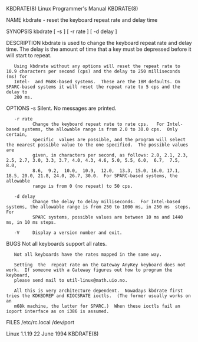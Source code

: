 KBDRATE(8)                                                   Linux Programmer's Manual                                                  KBDRATE(8)

NAME
       kbdrate - reset the keyboard repeat rate and delay time

SYNOPSIS
       kbdrate [ -s ] [ -r rate ] [ -d delay ]

DESCRIPTION
       kbdrate  is used to change the keyboard repeat rate and delay time.  The delay is the amount of time that a key must be depressed before it
       will start to repeat.

       Using kbdrate without any options will reset the repeat rate to 10.9 characters per second (cps) and the delay to 250 milliseconds (ms) for
       Intel-  and M68K-based systems.  These are the IBM defaults. On SPARC-based systems it will reset the repeat rate to 5 cps and the delay to
       200 ms.

OPTIONS
       -s     Silent.  No messages are printed.

       -r rate
              Change the keyboard repeat rate to rate cps.   For Intel-based systems, the allowable range is from 2.0 to 30.0 cps.  Only  certain,
              specific  values are possible, and the program will select the nearest possible value to the one specified.  The possible values are
              given, in characters per second, as follows: 2.0, 2.1, 2.3, 2.5, 2.7, 3.0, 3.3, 3.7, 4.0, 4.3, 4.6, 5.0, 5.5, 6.0,  6.7,  7.5,  8.0,
              8.6,  9.2,  10.0,  10.9,  12.0,  13.3, 15.0, 16.0, 17.1, 18.5, 20.0, 21.8, 24.0, 26.7, 30.0.  For SPARC-based systems, the allowable
              range is from 0 (no repeat) to 50 cps.

       -d delay
              Change the delay to delay milliseconds.  For Intel-based systems, the allowable range is from 250 to 1000 ms, in 250 ms  steps.  For
              SPARC systems, possible values are between 10 ms and 1440 ms, in 10 ms steps.

       -V     Display a version number and exit.

BUGS
       Not all keyboards support all rates.

       Not all keyboards have the rates mapped in the same way.

       Setting  the  repeat rate on the Gateway AnyKey keyboard does not work.  If someone with a Gateway figures out how to program the keyboard,
       please send mail to util-linux@math.uio.no.

       All this is very architecture dependent.  Nowadays kbdrate first tries the KDKBDREP and KIOCSRATE ioctls.  (The former usually works on  an
       m68k machine, the latter for SPARC.)  When these ioctls fail an ioport interface as on i386 is assumed.

FILES
       /etc/rc.local
       /dev/port

Linux 1.1.19                                                       22 June 1994                                                         KBDRATE(8)
